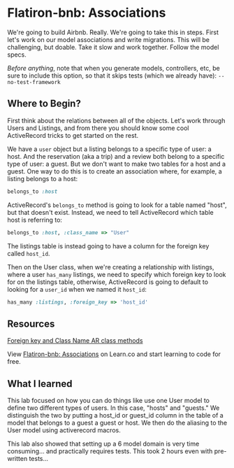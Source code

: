 # Flatiron-bnb: Associations

We're going to build Airbnb. Really. We're going to take this in steps. First let's work on our model associations and write migrations. This will be challenging, but doable. Take it slow and work together. Follow the model specs.

<em>Before anything</em>, note that when you generate models, controllers, etc, be sure to include this option, so that it skips tests (which we already have): `--no-test-framework`

## Where to Begin?

First think about the relations between all of the objects. Let's work through Users and Listings, and from there you should know some cool ActiveRecord tricks to get started on the rest.

We have a `user` object but a listing belongs to a specific type of user: a host. And the reservation (aka a trip) and a review both belong to a specific type of user: a guest. But we don't want to make two tables for a host and a guest. One way to do this is to create an association where, for example, a listing belongs to a host:

```ruby
belongs_to :host
```

ActiveRecord's `belongs_to` method is going to look for a table named "host", but that doesn't exist. Instead, we need to tell ActiveRecord which table host is referring to:

```ruby
belongs_to :host, :class_name => "User"
```

The listings table is instead going to have a column for the foreign key called `host_id`.

Then on the User class, when we're creating a relationship with listings, where a user `has_many` listings, we need to specify which foreign key to look for on the listings table, otherwise, ActiveRecord is going to default to looking for a `user_id` when we named it `host_id`:

```ruby
has_many :listings, :foreign_key => 'host_id'
```

## Resources

[Foreign key and Class Name AR class methods](http://api.rubyonrails.org/classes/ActiveRecord/Associations/ClassMethods.html)

<p data-visibility='hidden'>View <a href='https://learn.co/lessons/flatiron-bnb-associations' title='Flatiron-bnb: Associations'>Flatiron-bnb: Associations</a> on Learn.co and start learning to code for free.</p>

## What I learned

This lab focused on how you can do things like use one User model to define two different types of users.
In this case, "hosts" and "guests." We distinguish the two by putting a host_id or guest_id column in
the table of a model that belongs to a guest a guest or host. We then do the aliasing to the User model
using activerecord macros.

This lab also showed that setting up a 6 model domain is very time consuming... and practically requires
tests. This took 2 hours even with pre-written tests...